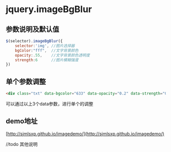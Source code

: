 jquery.imageBgBlur
==================

## 参数说明及默认值

``` js
$(selector).imageBgBlur({
	selector:'img', //图片选择器
	bgColor:"fff",  //文字背景颜色
	opacity:.55,    //文字背景颜色透明度
	strength:6      //图片模糊强度
})
```

## 单个参数调整

``` html
<div class="txt" data-bgcolor="633" data-opacity="0.2" data-strength="0.2"></div>
```
可以通过以上3个data参数，进行单个的调整

## demo地址

[http://sjmlsxp.github.io/imagedemo/](http://sjmlsxp.github.io/imagedemo/)

//todo 其他说明
